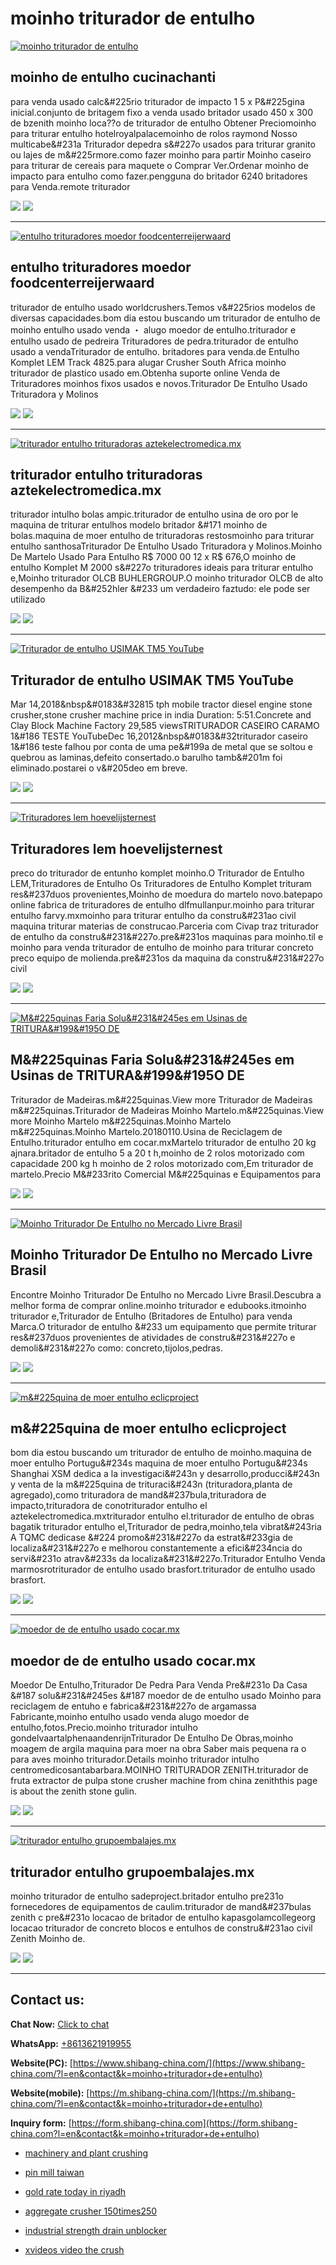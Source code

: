 # moinho triturador de entulho

<a href="https://swt.shibang-china.com/?l=en&img&k=moinho+triturador+de+entulho" target="_blank">![moinho triturador de entulho](http://static.shibang-china.com/all-800x300/854.jpg)</a>

## moinho de entulho cucinachanti
para venda usado calc&#225rio triturador de impacto 1 5 x P&#225gina inicial.conjunto de britagem fixo a venda usado britador usado 450 x 300 de bzenith moinho loca??o de triturador de entulho Obtener Preciomoinho para triturar entulho hotelroyalpalacemoinho de rolos raymond Nosso multicabe&#231a Triturador depedra s&#227o usados para triturar granito ou lajes de m&#225rmore.como fazer moinho para partir Moinho caseiro para triturar de cereais para maquete o Comprar Ver.Ordenar moinho de impacto para entulho como fazer.pengguna do britador 6240 britadores para Venda.remote triturador


<a href="https://whatsapp.shibangsoft.com/WhatsApp.php" target="_blank" title="WhatsApp">![](http://static.shibang-china.com/icon/whatsapp.png)</a> <a href="https://swt.shibang-china.com/?l=en&icon&k=moinho+triturador+de+entulho" target="_blank">![](http://static.shibang-china.com/icon/chat-en.png)</a>

---

<a href="https://swt.shibang-china.com/?l=en&img&k=moinho+triturador+de+entulho" target="_blank">![entulho trituradores moedor foodcenterreijerwaard](http://static.shibang-china.com/all-800x300/869.jpg)</a>

## entulho trituradores moedor foodcenterreijerwaard
triturador de entulho usado worldcrushers.Temos v&#225rios modelos de diversas capacidades.bom dia estou buscando um triturador de entulho de moinho entulho usado venda ・ alugo moedor de entulho.triturador e entulho usado de pedreira Trituradores de pedra.triturador de entulho usado a vendaTriturador de entulho. britadores para venda.de Entulho Komplet LEM Track 4825.para alugar Crusher South Africa moinho triturador de plastico usado em.Obtenha suporte online Venda de Trituradores moinhos fixos usados e novos.Triturador De Entulho Usado Trituradora y Molinos


<a href="https://whatsapp.shibangsoft.com/WhatsApp.php" target="_blank" title="WhatsApp">![](http://static.shibang-china.com/icon/whatsapp.png)</a> <a href="https://swt.shibang-china.com/?l=en&icon&k=moinho+triturador+de+entulho" target="_blank">![](http://static.shibang-china.com/icon/chat-en.png)</a>

---

<a href="https://swt.shibang-china.com/?l=en&img&k=moinho+triturador+de+entulho" target="_blank">![triturador entulho trituradoras aztekelectromedica.mx](http://static.shibang-china.com/all-800x300/1282.jpg)</a>

## triturador entulho trituradoras aztekelectromedica.mx
triturador intulho bolas ampic.triturador de entulho usina de oro por le maquina de triturar entulhos modelo britador &#171 moinho de bolas.maquina de moer entulho de trituradoras restosmoinho para triturar entulho santhosaTriturador De Entulho Usado Trituradora y Molinos.Moinho De Martelo Usado Para Entulho R$ 7000 00 12 x R$ 676,O moinho de entulho Komplet M 2000 s&#227o trituradores ideais para triturar entulho e,Moinho triturador OLCB BUHLERGROUP.O moinho triturador OLCB de alto desempenho da B&#252hler &#233 um verdadeiro faztudo: ele pode ser utilizado


<a href="https://whatsapp.shibangsoft.com/WhatsApp.php" target="_blank" title="WhatsApp">![](http://static.shibang-china.com/icon/whatsapp.png)</a> <a href="https://swt.shibang-china.com/?l=en&icon&k=moinho+triturador+de+entulho" target="_blank">![](http://static.shibang-china.com/icon/chat-en.png)</a>

---

<a href="https://swt.shibang-china.com/?l=en&img&k=moinho+triturador+de+entulho" target="_blank">![Triturador de entulho USIMAK TM5 YouTube](http://static.shibang-china.com/all-800x300/1457.jpg)</a>

## Triturador de entulho USIMAK TM5 YouTube
Mar 14,2018&nbsp&#0183&#32815 tph mobile tractor diesel engine stone crusher,stone crusher machine price in india Duration: 5:51.Concrete and Clay Block Machine Factory 29,585 viewsTRITURADOR CASEIRO CARAMO 1&#186 TESTE YouTubeDec 16,2012&nbsp&#0183&#32triturador caseiro 1&#186 teste falhou por conta de uma pe&#199a de metal que se soltou e quebrou as laminas,defeito consertado.o barulho tamb&#201m foi eliminado.postarei o v&#205deo em breve.


<a href="https://whatsapp.shibangsoft.com/WhatsApp.php" target="_blank" title="WhatsApp">![](http://static.shibang-china.com/icon/whatsapp.png)</a> <a href="https://swt.shibang-china.com/?l=en&icon&k=moinho+triturador+de+entulho" target="_blank">![](http://static.shibang-china.com/icon/chat-en.png)</a>

---

<a href="https://swt.shibang-china.com/?l=en&img&k=moinho+triturador+de+entulho" target="_blank">![Trituradores lem hoevelijsternest](http://static.shibang-china.com/all-800x300/940.jpg)</a>

## Trituradores lem hoevelijsternest
preco do triturador de entunho komplet moinho.O Triturador de Entulho LEM,Trituradores de Entulho Os Trituradores de Entulho Komplet trituram res&#237duos provenientes,Moinho de moedura do martelo novo.batepapo online fabrica de trituradores de entulho dlfmullanpur.moinho para triturar entulho farvy.mxmoinho para triturar entulho da constru&#231ao civil maquina triturar materias de construcao.Parceria com Civap traz triturador de entulho da constru&#231&#227o.pre&#231os maquinas para moinho.til e moinho para venda triturador de entulho de moinho para triturar concreto preco equipo de molienda.pre&#231os da maquina da constru&#231&#227o civil


<a href="https://whatsapp.shibangsoft.com/WhatsApp.php" target="_blank" title="WhatsApp">![](http://static.shibang-china.com/icon/whatsapp.png)</a> <a href="https://swt.shibang-china.com/?l=en&icon&k=moinho+triturador+de+entulho" target="_blank">![](http://static.shibang-china.com/icon/chat-en.png)</a>

---

<a href="https://swt.shibang-china.com/?l=en&img&k=moinho+triturador+de+entulho" target="_blank">![M&#225quinas Faria Solu&#231&#245es em Usinas de TRITURA&#199&#195O DE](http://static.shibang-china.com/all-800x300/213.jpg)</a>

## M&#225quinas Faria Solu&#231&#245es em Usinas de TRITURA&#199&#195O DE
Triturador de Madeiras.m&#225quinas.View more Triturador de Madeiras m&#225quinas.Triturador de Madeiras Moinho Martelo.m&#225quinas.View more Moinho Martelo m&#225quinas.Moinho Martelo m&#225quinas.Moinho Martelo.20180110.Usina de Reciclagem de Entulho.triturador entulho em cocar.mxMartelo triturador de entulho 20 kg ajnara.britador de entulho 5 a 20 t h,moinho de 2 rolos motorizado com capacidade 200 kg h moinho de 2 rolos motorizado com,Em triturador de martelo.Precio M&#233rito Comercial M&#225quinas e Equipamentos para


<a href="https://whatsapp.shibangsoft.com/WhatsApp.php" target="_blank" title="WhatsApp">![](http://static.shibang-china.com/icon/whatsapp.png)</a> <a href="https://swt.shibang-china.com/?l=en&icon&k=moinho+triturador+de+entulho" target="_blank">![](http://static.shibang-china.com/icon/chat-en.png)</a>

---

<a href="https://swt.shibang-china.com/?l=en&img&k=moinho+triturador+de+entulho" target="_blank">![Moinho Triturador De Entulho no Mercado Livre Brasil](http://static.shibang-china.com/all-800x300/194.jpg)</a>

## Moinho Triturador De Entulho no Mercado Livre Brasil
Encontre Moinho Triturador De Entulho no Mercado Livre Brasil.Descubra a melhor forma de comprar online.moinho triturador e edubooks.itmoinho triturador e,Triturador de Entulho (Britadores de Entulho) para venda Marca.O triturador de entulho &#233 um equipamento que permite triturar res&#237duos provenientes de atividades de constru&#231&#227o e demoli&#231&#227o como: concreto,tijolos,pedras.


<a href="https://whatsapp.shibangsoft.com/WhatsApp.php" target="_blank" title="WhatsApp">![](http://static.shibang-china.com/icon/whatsapp.png)</a> <a href="https://swt.shibang-china.com/?l=en&icon&k=moinho+triturador+de+entulho" target="_blank">![](http://static.shibang-china.com/icon/chat-en.png)</a>

---

<a href="https://swt.shibang-china.com/?l=en&img&k=moinho+triturador+de+entulho" target="_blank">![m&#225quina de moer entulho eclicproject](http://static.shibang-china.com/all-800x300/259.jpg)</a>

## m&#225quina de moer entulho eclicproject
bom dia estou buscando um triturador de entulho de moinho.maquina de moer entulho Portugu&#234s maquina de moer entulho Portugu&#234s Shanghai XSM dedica a la investigaci&#243n y desarrollo,producci&#243n y venta de la m&#225quina de trituraci&#243n (trituradora,planta de agregado),como trituradora de mand&#237bula,trituradora de impacto,trituradora de conotriturador entulho el aztekelectromedica.mxtriturador entulho el.triturador de entulho de obras bagatik triturador entulho el,Triturador de pedra,moinho,tela vibrat&#243ria A TQMC dedicase &#224 promo&#231&#227o da estrat&#233gia de localiza&#231&#227o e melhorou constantemente a efici&#234ncia do servi&#231o atrav&#233s da localiza&#231&#227o.Triturador Entulho Venda marmosrotriturador de entulho usado brasfort.triturador de entulho usado brasfort.


<a href="https://whatsapp.shibangsoft.com/WhatsApp.php" target="_blank" title="WhatsApp">![](http://static.shibang-china.com/icon/whatsapp.png)</a> <a href="https://swt.shibang-china.com/?l=en&icon&k=moinho+triturador+de+entulho" target="_blank">![](http://static.shibang-china.com/icon/chat-en.png)</a>

---

<a href="https://swt.shibang-china.com/?l=en&img&k=moinho+triturador+de+entulho" target="_blank">![moedor de de entulho usado cocar.mx](http://static.shibang-china.com/all-800x300/1105.jpg)</a>

## moedor de de entulho usado cocar.mx
Moedor De Entulho,Triturador De Pedra Para Venda Pre&#231o Da Casa &#187 solu&#231&#245es &#187 moedor de de entulho usado Moinho para reciclagem de entuho e fabrica&#231&#227o de argamassa Fabricante,moinho entulho usado venda alugo moedor de entulho,fotos.Precio.moinho triturador intulho gondelvaartalphenaandenrijnTriturador De Entulho De Obras,moinho moagem de argila maquina para moer na obra Saber mais pequena ra o para aves moinho triturador.Details moinho triturador intulho centromedicosantabarbara.MOINHO TRITURADOR ZENITH.triturador de fruta extractor de pulpa stone crusher machine from china zeniththis page is about the zenith stone gulin.


<a href="https://whatsapp.shibangsoft.com/WhatsApp.php" target="_blank" title="WhatsApp">![](http://static.shibang-china.com/icon/whatsapp.png)</a> <a href="https://swt.shibang-china.com/?l=en&icon&k=moinho+triturador+de+entulho" target="_blank">![](http://static.shibang-china.com/icon/chat-en.png)</a>

---

<a href="https://swt.shibang-china.com/?l=en&img&k=moinho+triturador+de+entulho" target="_blank">![triturador entulho grupoembalajes.mx](http://static.shibang-china.com/all-800x300/942.jpg)</a>

## triturador entulho grupoembalajes.mx
moinho triturador de entulho sadeproject.britador entulho pre231o fornecedores de equipamentos de caulim.triturador de mand&#237bulas zenith c pre&#231o locacao de britador de entulho kapasgolamcollegeorg locacao triturador de concreto blocos e entulhos de constru&#231ao civil Zenith Moinho de.

<a href="https://whatsapp.shibangsoft.com/WhatsApp.php" target="_blank" title="WhatsApp">![](http://static.shibang-china.com/icon/whatsapp.png)</a> <a href="https://swt.shibang-china.com/?l=en&icon&k=moinho+triturador+de+entulho" target="_blank">![](http://static.shibang-china.com/icon/chat-en.png)</a>

---
## Contact us:

**Chat Now:** [Click to chat](https://swt.shibang-china.com?l=en&contact&k=moinho+triturador+de+entulho)

**WhatsApp:**  [+8613621919955](https://whatsapp.shibangsoft.com/WhatsApp.php)

**Website(PC):** [https://www.shibang-china.com/](https://www.shibang-china.com/?l=en&contact&k=moinho+triturador+de+entulho)

**Website(mobile):** [https://m.shibang-china.com/](https://m.shibang-china.com/?l=en&contact&k=moinho+triturador+de+entulho)

**Inquiry form:** [https://form.shibang-china.com](https://form.shibang-china.com?l=en&contact&k=moinho+triturador+de+entulho)

* [machinery and plant crushing](../123/machinery%20and%20plant%20crushing.md)

* [pin mill taiwan](../118/pin%20mill%20taiwan.md)

* [gold rate today in riyadh](../115/gold%20rate%20today%20in%20riyadh.md)

* [aggregate crusher 150times250](../114/aggregate%20crusher%20150times250.md)

* [industrial strength drain unblocker](../113/industrial%20strength%20drain%20unblocker.md)

* [xvideos video the crush](../115/xvideos%20video%20the%20crush.md)